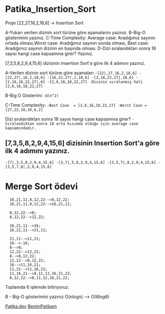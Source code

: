 # Patika_Insertion_Sort

Proje
[22,27,16,2,18,6] -> Insertion Sort

A-Yukarı verilen dizinin sort türüne göre aşamalarını yazınız.
B-Big-O gösterimini yazınız.
C-Time Complexity: Average case: Aradığımız sayının ortada olması,Worst case: Aradığımız sayının sonda olması, Best case: Aradığımız sayının dizinin en başında olması.
D-Dizi sıralandıktan sonra 18 sayısı hangi case kapsamına girer? Yazınız.

[7,3,5,8,2,9,4,15,6] dizisinin Insertion Sort'a göre ilk 4 adımını yazınız.

A-Verilen dizinin sort türüne göre aşamaları
 `-[22|,27,16,2,18,6]
  -[22,27|,16,2,18,6]
  -[16,22,27|,2,18,6]
  -[2,16,22,27|,18,6]
  -[2,16,18,22,27|,6]
  -[2,6,16,18,22,27]
  -Dizinin sıralanmış hali [2,6,16,18,22,27]`
 
B-Big O Gösterimi
  `-O(n^2)`
 
C-Time Complexity:
 `-Best Case  = [2,6,16,18,22,27]
  -Worst Case = [27,22,18,16,6,2]`

Dizi sıralandıktan sonra 18 sayısı hangi case kapsamına girer?
`-Sıralandıktan sonra 18 orta kısımda olduğu için average case kapsamındadır.`
 
## [7,3,5,8,2,9,4,15,6] dizisinin Insertion Sort'a göre ilk 4 adımını yazınız.
 `-[7|,3,5,8,2,9,4,15,6]
  -[3,7|,5,8,2,9,4,15,6]
  -[3,5,7|,8,2,9,4,15,6]
  -[3,5,7,8|,2,9,4,15,6]`
  
 # Merge Sort ödevi
      16,21,11,8,12,22-->8,12,22;
      16,21,11,8,12,22-->16,21,11;
      
      8,12,22-->8;
      8,12,22-->12,22;

      16,21,11-->16;
      16,21,11-->21,11;
      
      21,11-->11,21;
      16-->.16;
      8-->8;
      12,22-->12,22;
      8-->8,12,22;
      12,22-->8,12,22;
      16-->11,16,21;
      11,21-->11,16,21;
      11,16,21-->8,11,12,16,21,22;
      8,12,22-->8,11,12,16,21,22;

Toplamda 6 işlemde bitiriyoruz.

B - Big-O gösterimini yazınız
O(nlogn) --> O(6log6)

 
  
[Patika.dev](https://www.patika.dev/tr)
[BenimPatikam](https://app.patika.dev/sparkus)
